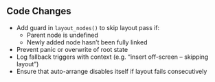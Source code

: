 ## Code Changes

- Add guard in `layout_nodes()` to skip layout pass if:
  - Parent node is undefined
  - Newly added node hasn’t been fully linked
- Prevent panic or overwrite of root state
- Log fallback triggers with context (e.g. “insert off-screen – skipping layout”)
- Ensure that auto-arrange disables itself if layout fails consecutively

